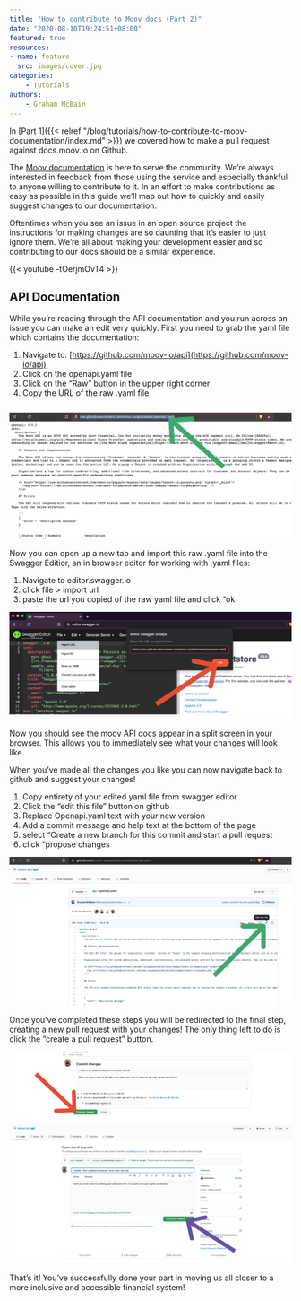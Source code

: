 ```yaml
---
title: "How to contribute to Moov docs (Part 2)"
date: "2020-08-10T19:24:51+08:00"
featured: true
resources:
- name: feature
  src: images/cover.jpg
categories: 
    - Tutorials
authors: 
    - Graham McBain
---
```


In [Part 1]({{< relref "/blog/tutorials/how-to-contribute-to-moov-documentation/index.md" >}}) we covered how to make a pull request against docs.moov.io on Github.

The [Moov documentation](https://docs.moov.io) is here to serve the community. We’re always interested in feedback from those using the service and especially thankful to anyone willing to contribute to it. In an effort to make contributions as easy as possible in this guide we’ll map out how to quickly and easily suggest changes to our documentation.

Oftentimes when you see an issue in an open source project the instructions for making changes are so daunting that it’s easier to just ignore them. We’re all about making your development easier and so contributing to our docs should be a similar experience. 


{{< youtube -tOerjmOvT4 >}}

## API Documentation

While you’re reading through the API documentation and you run across an issue you can make an edit very quickly. First you need to grab the yaml file which contains the documentation:

1. Navigate to: [https://github.com/moov-io/api](https://github.com/moov-io/api)
2.  Click on the openapi.yaml file
3.  Click on the “Raw” button in the upper right corner
4. Copy the URL of the raw .yaml file

![](images/3.png)

Now you can open up a new tab and import this raw .yaml file into the Swagger Editior, an in browser editor for working with .yaml files:

1. Navigate to editor.swagger.io
2. click file > import url
3. paste the url you copied of the raw yaml file and click “ok

![](images/4.png)

Now you should see the moov API docs appear in a split screen in your browser. This allows you to immediately see what your changes will look like. 

When you’ve made all the changes you like you can now navigate back to github and suggest your changes! 

1. Copy entirety of your edited yaml file from swagger editor
2. Click the “edit this file” button on github 
3. Replace Openapi.yaml text with your new version 
4. Add a commit message and help text at the bottom of the page
5. select “Create a new branch for this commit and start a pull request
6. click “propose changes

![](images/7.png)

Once you’ve completed these steps you will be redirected to the final step, creating a new pull request with your changes! The only thing left to do is click the “create a pull request” button.

![](images/8.png)
![](images/9.png)

That’s it! You’ve successfully done your part in moving us all closer to a more inclusive and accessible financial system! 